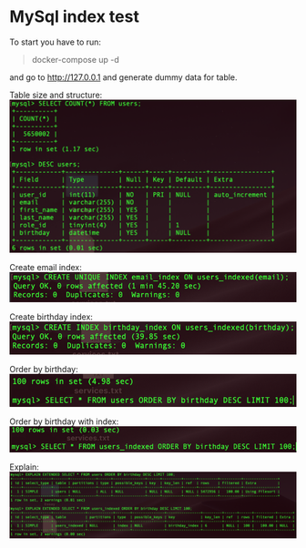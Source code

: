 # MySql index test

To start you have to run:
> docker-compose up -d

and go to http://127.0.0.1 and generate dummy data for table.

Table size and structure:
![Desc and count(*)](images/describe.png)

Create email index:
![Create email index](images/create_email_index.png)

Create birthday index:
![Create birthday index](images/create_birthday_index.png)

Order by birthday:
![Order by birthday](images/order_by_birthday.png)

Order by birthday with index:
![Order by birthday with index](images/order_by_birthday_indexed.png)

Explain:
![Explain](images/explain.png)